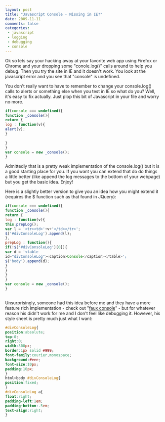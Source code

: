 ```yaml
---
layout: post
title: "Javascript Console - Missing in IE?"
date: 2009-11-11
comments: false
categories:
 - javascript
 - logging
 - debugging
 - console
---
```

Ok so lets say your hacking away at your favorite web app using Firefox or
Chrome and your dropping some "conole.log()" calls around to help you debug.
Then you try the site in IE and it doesn't work. You look at the javascript
error and you see that "console" is undefined.  
  
You don't really want to have to remember to change your console.log() calls
to alerts or something else when you test in IE so what do you? Well, it's
easy to fix actually. Just plop this bit of Javascript in your file and worry
no more.  
```js  
if(console === undefined){  
function _console(){  
return {  
log : function(v){  
alert(v);  
}  
  
}  
}  
var console = new _console();  
}  
```  
  
Admittedly that is a pretty weak implementation of the console.log() but it is
a good starting place for you. If you want you can extend that do do things a
little better (like append the log messages to the bottom of your webpage) but
you get the basic idea. Enjoy!  
  
Here is a slightly better version to give you an idea how you might extend it
(requires the $ function such as that found in JQuery):  
```js  
if(console === undefined){  
function _console(){  
return {  
log : function(v){  
this.prepLog();  
var l = '<tr><td>'+v+'</td></tr>';  
$('#divConsoleLog').append(l);  
},  
prepLog : function(){  
if(!$('#divConsoleLog')[0]){  
var d = '<table
id="divConsoleLog"><caption>Console</caption></table>';  
$('body').append(d);  
}  
}  
}  
}  
var console = new _console();  
}  
  
```  
  
Unsurprisingly, someone had this idea before me and they have a more feature
rich implementation - check out "[faux
console](http://icant.co.uk/sandbox/fauxconsole/)" - but for whatever reason
his didn't work for me and I don't feel like debugging it. However, his style
sheet is pretty much just what I want:  
  
```css  
#divConsoleLog{  
position:absolute;  
top:0;  
right:0;  
width:300px;  
border:1px solid #999;  
font-family:courier,monospace;  
background:#eee;  
font-size:10px;  
padding:10px;  
}  
html>body #divConsoleLog{  
position:fixed;  
}  
#divConsoleLog a{  
float:right;  
padding-left:1em;  
padding-bottom:.5em;  
text-align:right;  
}  
```

